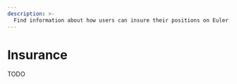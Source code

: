 ```yaml
---
description: >-
  Find information about how users can insure their positions on Euler.
---
```


# Insurance

TODO